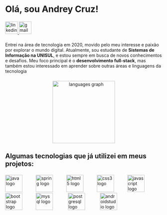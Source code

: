 <h1 align="left">Olá, sou Andrey Cruz!</h1>

###

<div align="left">
  <a href="https://www.linkedin.com/in/andrey-cruz/" target="_blank">
    <img src="https://img.shields.io/static/v1?message=andrey-cruz&logo=linkedin&label=&color=0077B5&logoColor=white&labelColor=&style=for-the-badge" height="40" alt="linkedin logo"  />
  </a>
  <a href="mailto:mcruz.andrey@gmail.com?" target="_blank">
    <img src="https://img.shields.io/static/v1?message=mcruz.andrey&logo=gmail&label=&color=D14836&logoColor=white&labelColor=&style=for-the-badge" height="40" alt="gmail logo"  />
  </a>
</div>

###

<p align="left">Entrei na área de tecnologia em 2020, movido pelo meu interesse e paixão por explorar o mundo digital. Atualmente, sou estudante de <b>Sistemas de Informação na UNISUL</b>, e estou sempre em busca de novos conhecimentos e desafios. Meu foco principal é o <b>desenvolvimento full-stack</b>, mas também estou interessado em aprender sobre outras áreas e linguagens da tecnologia</p>

###

<div align="center">
  <img src="https://github-readme-stats.vercel.app/api/top-langs?username=andrey-cruz&locale=en&hide_title=false&layout=compact&card_width=320&langs_count=4&theme=merko&hide_border=false&order=2" height="200" alt="languages graph"  />
</div>

###

<h2 align="left">Algumas tecnologias que já utilizei em meus projetos:</h2>

###

<div align="left">
  <img src="https://cdn.jsdelivr.net/gh/devicons/devicon/icons/java/java-original.svg" height="55" alt="java logo"  />
  <img width="35" />
  <img src="https://cdn.jsdelivr.net/gh/devicons/devicon/icons/spring/spring-original.svg" height="55" alt="spring logo"  />
  <img width="35" />
  <img src="https://cdn.jsdelivr.net/gh/devicons/devicon/icons/html5/html5-original.svg" height="55" alt="html5 logo"  />
  <img width="35" />
  <img src="https://cdn.jsdelivr.net/gh/devicons/devicon/icons/css3/css3-original.svg" height="55" alt="css3 logo"  />
  <img width="35" />
  <img src="https://cdn.jsdelivr.net/gh/devicons/devicon/icons/javascript/javascript-original.svg" height="55" alt="javascript logo"  />
  <img width="35" />
  <img src="https://cdn.jsdelivr.net/gh/devicons/devicon/icons/bootstrap/bootstrap-original.svg" height="55" alt="bootstrap logo"  />
  <img width="35" />
  <img src="https://cdn.jsdelivr.net/gh/devicons/devicon/icons/mysql/mysql-original.svg" height="55" alt="mysql logo"  />
  <img width="40" />
  <img src="https://cdn.jsdelivr.net/gh/devicons/devicon/icons/postgresql/postgresql-original.svg" height="55" alt="postgresql logo"  />
  <img width="40" />
  <img src="https://cdn.jsdelivr.net/gh/devicons/devicon/icons/androidstudio/androidstudio-original.svg" height="55" alt="androidstudio logo"  />
</div>

###

